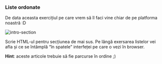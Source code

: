 ### Liste ordonate

De data aceasta exercițiul pe care vrem să îl faci vine chiar de pe platforma noastră :D

![intro-section](https://d3tycb976jpudc.cloudfront.net/exercises/lists/ordered-lists/ordered-lists-demo.png)

Scrie HTML-ul pentru secțiunea de mai sus. Pe lângă exersarea listelor vei afla și ce se întâmplă “în spatele” interfeței pe care o vezi în browser.

**Hint**: aceste articole trebuie să fie parcurse în ordine ;)